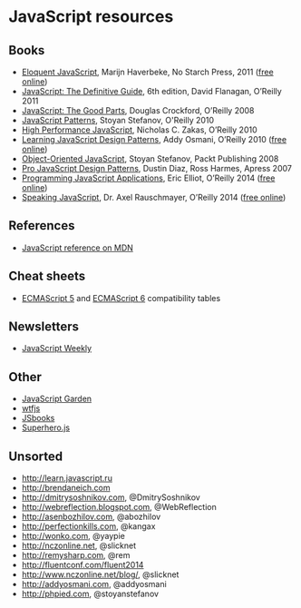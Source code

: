 # JavaScript resources

## Books
* [Eloquent JavaScript](http://books.google.ru/books?id=9U5I_tskq9MC "Eloquent JavaScript: A Modern Introduction to Programming"), Marijn Haverbeke, No Starch Press, 2011 ([free online](http://eloquentjavascript.net/contents.html))
* [JavaScript: The Definitive Guide](http://books.google.ru/books?id=6TAODdEIxrgC), 6th edition, David Flanagan, O’Reilly 2011
* [JavaScript: The Good Parts](http://books.google.ru/books?id=F9ybAgAAQBAJ), Douglas Crockford, O’Reilly 2008
* [JavaScript Patterns](http://books.google.ru/books?id=WTZqecc9olUC), Stoyan Stefanov, O'Reilly 2010
* [High Performance JavaScript](http://books.google.ru/books?id=ED6ph4WEIoQC), Nicholas C. Zakas, O’Reilly 2010
* [Learning JavaScript Design Patterns](http://books.google.ru/books?id=L46fX62D5qYC), Addy Osmani, O’Reilly 2010 ([free online](http://addyosmani.com/resources/essentialjsdesignpatterns/book/))
* [Object-Oriented JavaScript](http://books.google.ru/books?id=v_oIIyw1vSIC), Stoyan Stefanov, Packt Publishing 2008
* [Pro JavaScript Design Patterns](http://www.amazon.com/Pro-JavaScript-Design-Patterns-Object-Oriented/dp/159059908X "Pro JavaScript Design Patterns: The Essentials of Object-Oriented JavaScript Programming"), Dustin Diaz, Ross Harmes, Apress 2007
* [Programming JavaScript Applications](http://shop.oreilly.com/product/0636920033141.do "Programming JavaScript Applications: Robust Web Architecture with Node, HTML5, and Modern JS Libraries"), Eric Elliot, O’Reilly 2014 ([free online](http://chimera.labs.oreilly.com/books/1234000000262/index.html))
* [Speaking JavaScript](http://books.google.ru/books?id=tBbsAgAAQBAJ), Dr. Axel Rauschmayer, O’Reilly 2014 ([free online](http://speakingjs.com/es5/index.html))

## References
* [JavaScript reference on MDN](https://developer.mozilla.org/en-US/docs/Web/JavaScript/Reference)

## Cheat sheets
* [ECMAScript 5](http://kangax.github.io/compat-table/es5/) and [ECMAScript 6](http://kangax.github.io/compat-table/es6/) compatibility tables

## Newsletters
* [JavaScript Weekly](http://javascriptweekly.com)

## Other
* [JavaScript Garden](http://shamansir.github.io/JavaScript-Garden/)
* [wtfjs](http://wtfjs.com)
* [JSbooks](http://jsbooks.revolunet.com "Free JavaScript books")
* [Superhero.js](http://superherojs.com)

## Unsorted
* http://learn.javascript.ru
* http://brendaneich.com
* http://dmitrysoshnikov.com, @DmitrySoshnikov
* http://webreflection.blogspot.com, @WebReflection
* http://asenbozhilov.com, @abozhilov
* http://perfectionkills.com, @kangax
* http://wonko.com, @yaypie
* http://nczonline.net, @slicknet
* http://remysharp.com, @rem
* http://fluentconf.com/fluent2014
* http://www.nczonline.net/blog/, @slicknet
* http://addyosmani.com, @addyosmani
* http://phpied.com, @stoyanstefanov

